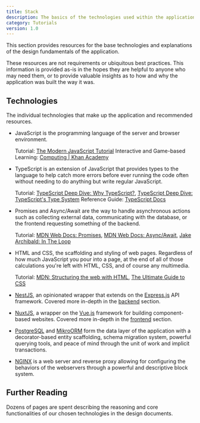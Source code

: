 ```yaml
---
title: Stack
description: The basics of the technologies used within the application.
category: Tutorials
version: 1.0
---
```


This section provides resources for the base technologies and explanations of the design fundamentals of the application.

<alert type="info">

These resources are not requirements or ubiquitous best practices. This information is provided as-is in the hopes they are helpful to anyone who may need them, or to provide valuable insights as to how and why the application was built the way it was.

</alert>

## Technologies

The individual technologies that make up the application and recommended resources.

- JavaScript is the programming language of the server and browser environment.

  Tutorial: [The Modern JavaScript Tutorial](https://javascript.info/)
  Interactive and Game-based Learning: [Computing | Khan Academy](https://www.khanacademy.org/computing)

- TypeScript is an extension of JavaScript that provides types to the language to help catch more errors before ever running the code often without needing to do anything but write regular JavaScript.

  Tutorial: [TypeScript Deep Dive: Why TypeScript?](https://basarat.gitbook.io/typescript/getting-started/why-typescript), [TypeScript Deep Dive: TypeScript's Type System](https://basarat.gitbook.io/typescript/type-system)
  Reference Guide: [TypeScript Docs](https://www.typescriptlang.org/docs/)

- Promises and Async/Await are the way to handle asynchronous actions such as collecting external data, communicating with the database, or the frontend requesting something of the backend.

  Tutorial: [MDN Web Docs: Promises](https://developer.mozilla.org/en-US/docs/Web/JavaScript/Guide/Using_promises), [MDN Web Docs: Async/Await](https://developer.mozilla.org/en-US/docs/Learn/JavaScript/Asynchronous/Async_await), [Jake Archibald: In The Loop](https://www.youtube.com/watch?v=cCOL7MC4Pl0)

- HTML and CSS, the scaffolding and styling of web pages. Regardless of how much JavaScript you pour into a page, at the end of all of those calculations you're left with HTML, CSS, and of course any multimedia.

  Tutorial: [MDN: Structuring the web with HTML](https://developer.mozilla.org/en-US/docs/Learn/HTML), [The Ultimate Guide to CSS](https://medium.com/level-up-web/the-ultimate-guide-to-css-103b0f883de3)

- [NestJS](https://nestjs.com/), an opinionated wrapper that extends on the [Express.js](https://expressjs.com/) API framework. Covered more in-depth in the <a href="/tutorials/backend">backend</a> section.

- [NuxtJS](https://nuxtjs.org/), a wrapper on the [Vue.js](https://vuejs.org/) framework for building component-based websites. Covered more in-depth in the <a href="/tutorials/frontend">frontend</a> section.

- [PostgreSQL](https://www.postgresql.org/) and [MikroORM](https://mikro-orm.io/) form the data layer of the application with a decorator-based entity scaffolding, schema migration system, powerful querying tools, and peace of mind through the unit of work and implicit transactions.

- [NGINX](https://www.nginx.com/) is a web server and reverse proxy allowing for configuring the behaviors of the webservers through a powerful and descriptive block system.

## Further Reading

Dozens of pages are spent describing the reasoning and core functionalities of our chosen technologies in the design documents.
